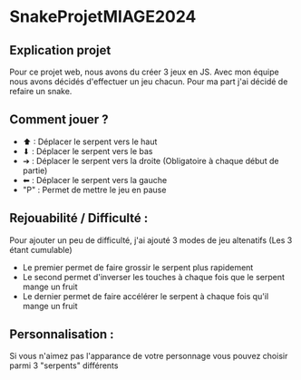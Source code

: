 # SnakeProjetMIAGE2024

## Explication projet 

Pour ce projet web, nous avons du créer 3 jeux en JS. Avec mon équipe nous avons décidés d'effectuer un jeu chacun. Pour ma part j'ai décidé de refaire un snake.

## Comment jouer ?

- ⬆ : Déplacer le serpent vers le haut
- ⬇ : Déplacer le serpent vers le bas
- ➔ : Déplacer le serpent vers la droite (Obligatoire à chaque début de partie)
- ⬅ : Déplacer le serpent vers la gauche
- "P" : Permet de mettre le jeu en pause

## Rejouabilité / Difficulté :

Pour ajouter un peu de difficulté, j'ai ajouté 3 modes de jeu altenatifs (Les 3 étant cumulable)

- Le premier permet de faire grossir le serpent plus rapidement
- Le second permet d'inverser les touches à chaque fois que le serpent mange un fruit
- Le dernier permet de faire accélérer le serpent à chaque fois qu'il mange un fruit

## Personnalisation :

Si vous n'aimez pas l'apparance de votre personnage vous pouvez choisir parmi 3 "serpents" différents
